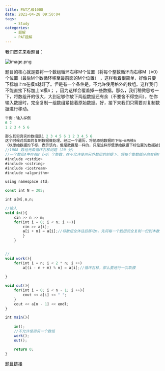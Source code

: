 ```yaml
---
title: PAT乙级1008
date: 2021-04-28 09:50:04
tags: 
    - Study
categories: 
    - 题解
    - PAT题解
---
```

   我们首先来看题目：

![image.png](https://p3-juejin.byteimg.com/tos-cn-i-k3u1fbpfcp/5be71b31b7d94492877411b485e54dac~tplv-k3u1fbpfcp-watermark.image)


题目的核心就是要将一个数组循环右移M个位置（将每个整数循环向右移M（≥0）个位置（最后M个数循环移至最前面的M个位置）
，这样看着很简单，好像只要下标加上m在模n就好了。但是有一个条件是，不允许使用格外的数组。这样我们不能直接下标加上m模n； ，因为这样会覆盖掉一些数据。那么，我们稍微思考一下，将数组开的很大，大到足够你放下两组数据还有余（不要舍不得空间），在你输入数据时，完全复制一组数组紧接着原始数据。好，接下来我们只需要对复制数据进行移动。

```js
举例：输入样例
6 2
1 2 3 4 5 6

那么其实真实的数组是1 2 3 4 5 6 1 2 3 4 5 6
这个时候对后面的复制数据做处理，经过一个遍历，将他原始数据的下标+m再模n
（以原始数据的下标，表示该向，但是数据是一样的，只是这样即便原始数据下标位置的数据被循环右移的数据所覆盖，但是其数据还保存在复制数组内，依然可以进行循环右移），这样这道题就做好了。代码如下：
//1008 数组元素循环右移问题 (20 分)
//一个数组A中存有N（>0）个整数，在不允许使用另外数组的前提下，将每个整数循环向右移M
#include <cstdio>
#include <cstring>
#include <iostream>
#include <algorithm>

using namespace std;

const int N = 205;

int a[N],m,n;

//输入
void in(){
    cin >> n >> m;
    for(int i = 0; i < n; i ++){
        cin >> a[i];
        a[i + n] = a[i];//将数组全体往后移动m，先将每一个数组完全复制一份到本数组（后移n位
        }
    }
            

//
void work(){
    for(int i = n; i < 2 * n; i ++)
        a[(i - n + m) % n] = a[i];//循环右移，那么要进行一次取模
    
}

void out(){
    for(int i = 0; i < n - 1; i ++){
        cout << a[i] << " ";
    }
    cout << a[n - 1] << endl;
}

int main(){
    
    in();
    //不允许使用另一个数组
    work();
    out();

    return 0;
}

```
[题目链接](https://pintia.cn/problem-sets/994805260223102976/problems/994805316250615808)
    